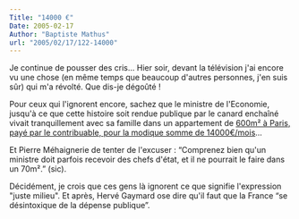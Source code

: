 ```yaml
---
Title: "14000 €"
Date: 2005-02-17
Author: "Baptiste Mathus"
url: "2005/02/17/122-14000"
---
```




Je continue de pousser des cris... Hier soir, devant la télévision j'ai
encore vu une chose (en même temps que beaucoup d'autres personnes, j'en
suis sûr) qui m'a révolté. Que dis-je dégoûté !

Pour ceux qui l'ignorent encore, sachez que le ministre de l'Economie,
jusqu'à ce que cette histoire soit rendue publique par le canard
enchaîné vivait tranquillement avec sa famille dans un appartement de
[600m² à Paris, payé par le contribuable, pour la modique somme de
14000€/mois](http://forums.lemonde.fr/perl/showthreaded.pl?Cat=&Board=democratie&Number=1466942&page=0&view=collapsed&sb=5&part=)...

Et Pierre Méhaignerie de tenter de l'excuser : “Comprenez bien qu'un
ministre doit parfois recevoir des chefs d'état, et il ne pourrait le
faire dans un 70m².” (sic).

Décidément, je crois que ces gens là ignorent ce que signifie
l'expression "juste milieu". Et après, Hervé Gaymard ose dire qu'il faut
que la France “se désintoxique de la dépense publique”.

